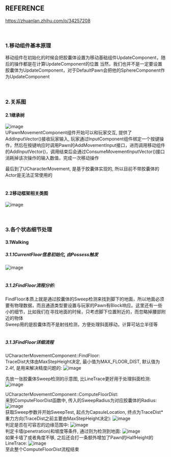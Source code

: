 ## REFERENCE
https://zhuanlan.zhihu.com/p/34257208
<br><br><br>

### 1.移动组件基本原理
移动组件在初始化的时候会把胶囊体设置为移动基础组件UpdateComponent，随后的操作都是在计算UpdateComponent的位置
当然，我们也并不是一定要设置胶囊体为UpdateComponent，对于DefaultPawn会把他的SphereComponent作为UpdateComponent
<br><br><br>

### 2.关系图
#### 2.1继承树
![image](https://github.com/user-attachments/assets/9a53a53b-2149-488a-b092-a654a0749a25)\
UPawnMovementComponent组件开始可以和玩家交互, 提供了AddInputVector()接收玩家输入, 玩家通过InputComponent组件绑定一个按键操作，然后在按键响应时调用Pawn的AddMovementInput接口，进而调用移动组件的AddInputVector()，调用结束后会通过ConsumeMovementInputVector()接口消耗掉该次操作的输入数值，完成一次移动操作

最后到了UCharacterMovement, 是基于胶囊体实现的, 所以目前不带胶囊体的Actor是无法正常使用的
<br><br>

#### 2.2移动框架相关类图
![image](https://github.com/user-attachments/assets/e7446d05-1e51-497e-8c85-b6e9ba4eae76)
<br><br><br>

### 3.各个状态细节处理
#### 3.1Walking
##### 3.1.1CurrentFloor信息初始化, 由Possess触发
![image](https://github.com/user-attachments/assets/2ee623e4-ec92-4528-8fcb-fc5ce0e3cc27)
<br><br>

##### 3.1.2FindFloor流程分析:
FindFloor本质上就是通过胶囊体的Sweep检测来找到脚下的地面，所以地面必须要有物理数据，而且通道类型要设置与玩家的Pawn有Block响应。这里还有一些小的细节，比如我们在寻找地面的时候，只考虑脚下位置附近的，而忽略掉腰部附近的物体\
Sweep用的是胶囊体而不是射线检测，方便处理斜面移动，计算可站立半径等
<br><br>

##### 3.1.3FindFloor详细流程
UCharacterMovementComponent::FindFloor:\
TraceDist大体由MaxStepHeight决定, 最小值为MAX_FLOOR_DIST, 默认值为2.4f, 是用来解决精度问题的:
![image](https://github.com/user-attachments/assets/690313e9-6ce0-43aa-bd33-3edc4776ad85)

先放一张胶囊体Sweep检测的示意图, 比LineTrace更好用于处理斜面检测:
![image](https://github.com/user-attachments/assets/4566fcce-4d70-43d2-81d8-32bd0cdd6bdd)

UCharacterMovementComponent::ComputeFloorDist:\
来到ComputeFloorDist函数中, 传入的SweepRadius为对应胶囊体的Radius:
![image](https://github.com/user-attachments/assets/015339db-4e6c-4baa-812b-e4e1be0cd7f5)\
获取Sweep参数并开始SweepTest, 起点为CapsuleLocation, 终点为TraceDist*重力方向(TraceDist之前主要由MaxStepHeight决定):
![image](https://github.com/user-attachments/assets/8eb4e686-ef49-4c25-bbcc-3bb260ddd39f)\
判定是否在可容忍的边缘范围中:
![image](https://github.com/user-attachments/assets/2c34560c-1e65-4e39-bd92-dd77f591ecff)\
判定卡墙(penetration)和坡度等条件, 通过则为检测到地面:
![image](https://github.com/user-attachments/assets/b9fb8a91-434c-4074-a7b5-fbf173250f7f)\
如果卡墙了或者角度不够, 之后还会打一条额外增加了Pawn的HalfHeight的LineTrace:
![image](https://github.com/user-attachments/assets/372682ed-c6c7-437c-a7c2-d17e7927de38)\
至此整个ComputeFloorDist流程结束

